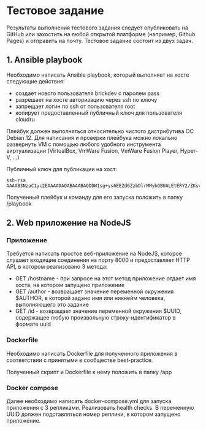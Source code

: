 # Тестовое задание
Результаты выполнения тестового задания следует опубликовать на GitHub или захостить на любой открытой платформе (например, Github Pages) и отправить на почту.
Тестовое задание состоит из двух задач. 
## 1. Ansible playbook
Необходимо написать Ansible playbook, который выполняет на хосте следующие действия:

- создает нового пользователя brickdev с паролем pass 
- разрешает на хосте авторизацию через ssh по ключу
- запрещает логин по ssh от пользователя root 
- копирует предоставленный публичный ключ для пользователя cloudru

Плейбук должен выполняться относительно чистого дистрибутива ОС Debian 12. Для написания и проверки плейбука можно локально развернуть VM с помощью любого удобного инструмента виртуализации (VirtualBox, VmWare Fusion, VmWare Fusion Player, Hyper-V, ...)

Публичный ключ для публикации на хост:
```
ssh-rsa AAAAB3NzaC1yc2EAAAADAQABAAABAQDDW1sg+ys6EEZd6ZzbDlrMMybOBUALEtERY2/ZKsvgbcAzTERxbtsqu+iNNDBo+sf3L3YuWkd8fLH4SJ3MQV42ySc6ml2tMT0G2r+QIWwFz+nPaD2DY8blgFpsa41TZxwKgLmqEtUVlps9Q6Un5KtJMjTl2MWYKswdxSqHw8em0DNigJolWfzsmoTvd1HXTYdj/PiJECW3nS38PFlL19Av6ipwrbxme2/VyvjolX5F3p/dgLkuUU7UMQ+tlx9gAlN0F/Tf6zMHSubIBC7lOf58zP+IlykdD4leVaNpFckk9hxnKCZpyM7jlwi2YSnYLAOh4v56NTq7c/yG2jX9+lSb
```
Полученный плейбук и команду для его запуска положить в папку /playbook

## 2. Web приложение на NodeJS
### Приложение
Требуется написать простое веб-приложение на NodeJS, которое слушает входящие соединения на порту 8000 и предоставляет HTTP API, в котором реализовано 3 метода:
- GET /hostname - при запросе на этот метод приложение отдает имя хоста, на котором запущено приложение
- GET /author - возвращает значение переменной окружения $AUTHOR, в которой задано имя или никнейм человека, выполняющего это задание
- GET /id - возвращает значение переменной окружения $UUID, содержащее любую произвольную строку-идентификатор в формате uuid

### Dockerfile
Необходимо написать Dockerfile для полученного приложения в соответствии с принятыми в сообществе best-practice.

Полученный скрипт и Dockerfile к нему положить в папку /app

### Docker compose
Далее необходимо написать docker-compose.yml для запуска приложения с 3 репликами. Реализовать health checks. В переменную UUID должен подставляться номер реплики, в котором запущено приложение.
